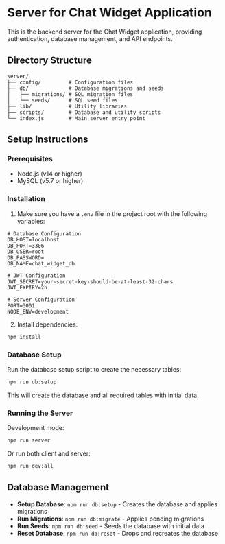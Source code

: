 # Server for Chat Widget Application

This is the backend server for the Chat Widget application, providing authentication, database management, and API endpoints.

## Directory Structure

```
server/
├── config/         # Configuration files
├── db/             # Database migrations and seeds
│   ├── migrations/ # SQL migration files
│   └── seeds/      # SQL seed files
├── lib/            # Utility libraries
├── scripts/        # Database and utility scripts
└── index.js        # Main server entry point
```

## Setup Instructions

### Prerequisites

- Node.js (v14 or higher)
- MySQL (v5.7 or higher)

### Installation

1. Make sure you have a `.env` file in the project root with the following variables:

```
# Database Configuration
DB_HOST=localhost
DB_PORT=3306
DB_USER=root
DB_PASSWORD=
DB_NAME=chat_widget_db

# JWT Configuration
JWT_SECRET=your-secret-key-should-be-at-least-32-chars
JWT_EXPIRY=2h

# Server Configuration
PORT=3001
NODE_ENV=development
```

2. Install dependencies:

```bash
npm install
```

### Database Setup

Run the database setup script to create the necessary tables:

```bash
npm run db:setup
```

This will create the database and all required tables with initial data.

### Running the Server

Development mode:

```bash
npm run server
```

Or run both client and server:

```bash
npm run dev:all
```

## Database Management

- **Setup Database**: `npm run db:setup` - Creates the database and applies migrations
- **Run Migrations**: `npm run db:migrate` - Applies pending migrations
- **Run Seeds**: `npm run db:seed` - Seeds the database with initial data
- **Reset Database**: `npm run db:reset` - Drops and recreates the database

